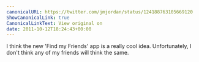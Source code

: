 ```yaml
---
canonicalURL: https://twitter.com/jmjordan/status/124188763105669120
ShowCanonicalLink: true
CanonicalLinkText: View original on
date: 2011-10-12T18:24:43+00:00
---
```

I think the new 'Find my Friends' app is a really cool idea. Unfortunately, I don't think any of my friends will think the same.